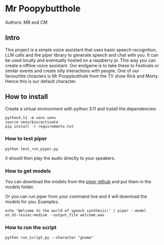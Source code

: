 # Mr Poopybutthole 
Authors: MB and CM

## Intro
This project is a simple voice assistant that uses basic speech recognition, LLM calls and the piper library to generate speech and chat with you. It can be used locally and eventually hosted on a raspberry pi. This way you can create a offline voice assistant. Our endgame is to take these to Festivals or similar events and create silly interactions with people. One of our faviourtite chracters is Mr Poopybutthole from the TV show Rick and Morty. Hence this is our default character. 

## How to install

Create a virtual environment with python 3.11 and install the dependencies:
```
python3.11 -m venv venv
source venv/bin/activate
pip install -r requirements.txt
```
### How to test piper 
```
python test_run_piper.py
```
it should then play the audio directly to your speakers.

### How to get models 
You can download the models from the [piper github](https://github.com/piper-ai/piper) and put them in the models folder.

Or you can run piper from your command line and it will download the models for you. Examples: 
```
echo 'Welcome to the world of speech synthesis!' | piper --model en_US-lessac-medium --output_file welcome.wav
```

### How to run the script
```
python run_script.py --character "gnome"
```

